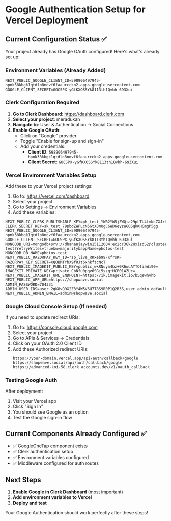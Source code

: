 # Google Authentication Setup for Vercel Deployment

## Current Configuration Status ✅

Your project already has Google OAuth configured! Here's what's already set up:

### Environment Variables (Already Added)
```
NEXT_PUBLIC_GOOGLE_CLIENT_ID=598906497945-hpnk38kbgk1qtdlo8novf6faaurcckn2.apps.googleusercontent.com
GOOGLE_CLIENT_SECRET=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
```

### Clerk Configuration Required

1. **Go to Clerk Dashboard**: https://dashboard.clerk.com
2. **Select your project**: meradukan
3. **Navigate to**: User & Authentication → Social Connections
4. **Enable Google OAuth**:
   - Click on "Google" provider
   - Toggle "Enable for sign-up and sign-in"
   - Add your credentials:
     - **Client ID**: `598906497945-hpnk38kbgk1qtdlo8novf6faaurcckn2.apps.googleusercontent.com`
     - **Client Secret**: `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`

### Vercel Environment Variables Setup

Add these to your Vercel project settings:

1. Go to: https://vercel.com/dashboard
2. Select your project
3. Go to Settings → Environment Variables
4. Add these variables:

```
NEXT_PUBLIC_CLERK_PUBLISHABLE_KEY=pk_test_YWR2YW5jZWQta29pLTU4LmNsZXJrLmFjY291bnRzLmRldiQ
CLERK_SECRET_KEY=sk_test_79pbdZWPLcN5GtX0mUgC6WD6eyzWGOSqkKHGmgP5gg
NEXT_PUBLIC_GOOGLE_CLIENT_ID=598906497945-hpnk38kbgk1qtdlo8novf6faaurcckn2.apps.googleusercontent.com
GOOGLE_CLIENT_SECRET=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
MONGODB_URI=mongodb+srv://dhananjaywin15112004:ec2cY3Gk2HxizdS2@cluster.4jkps.mongodb.net/photos-test?retryWrites=true&w=majority&appName=photos-test
MONGODB_DB_NAME=photos-test
NEXT_PUBLIC_RAZORPAY_KEY_ID=rzp_live_RKxeb99FKfrsKF
RAZORPAY_KEY_SECRET=XQOBMTYbX9fRJt6xnkftcNcT
NEXT_PUBLIC_IMAGEKIT_PUBLIC_KEY=public_wkRNuym4bz+0R6wuAYTQfiaWi90=
IMAGEKIT_PRIVATE_KEY=private_CbNfu0pqv6SGi5szq+HCP01WZUc=
NEXT_PUBLIC_IMAGEKIT_URL_ENDPOINT=https://ik.imagekit.io/b5qewhvhb
NEXT_PUBLIC_APP_URL=https://shopwave.social
ADMIN_PASSWORD=704331
ADMIN_USER_IDS=user_2qK8vQ9X2Z3Y4W5V6U7T8S9R0P1Q2R3S,user_admin_default
NEXT_PUBLIC_ADMIN_EMAIL=admin@shopwave.social
```

### Google Cloud Console Setup (If needed)

If you need to update redirect URIs:

1. Go to: https://console.cloud.google.com
2. Select your project
3. Go to APIs & Services → Credentials
4. Click on your OAuth 2.0 Client ID
5. Add these Authorized redirect URIs:
   ```
   https://your-domain.vercel.app/api/auth/callback/google
   https://shopwave.social/api/auth/callback/google
   https://advanced-koi-58.clerk.accounts.dev/v1/oauth_callback
   ```

### Testing Google Auth

After deployment:
1. Visit your Vercel app
2. Click "Sign In"
3. You should see Google as an option
4. Test the Google sign-in flow

## Current Components Already Configured ✅

- ✅ GoogleOneTap component exists
- ✅ Clerk authentication setup
- ✅ Environment variables configured
- ✅ Middleware configured for auth routes

## Next Steps

1. **Enable Google in Clerk Dashboard** (most important)
2. **Add environment variables to Vercel**
3. **Deploy and test**

Your Google Authentication should work perfectly after these steps!